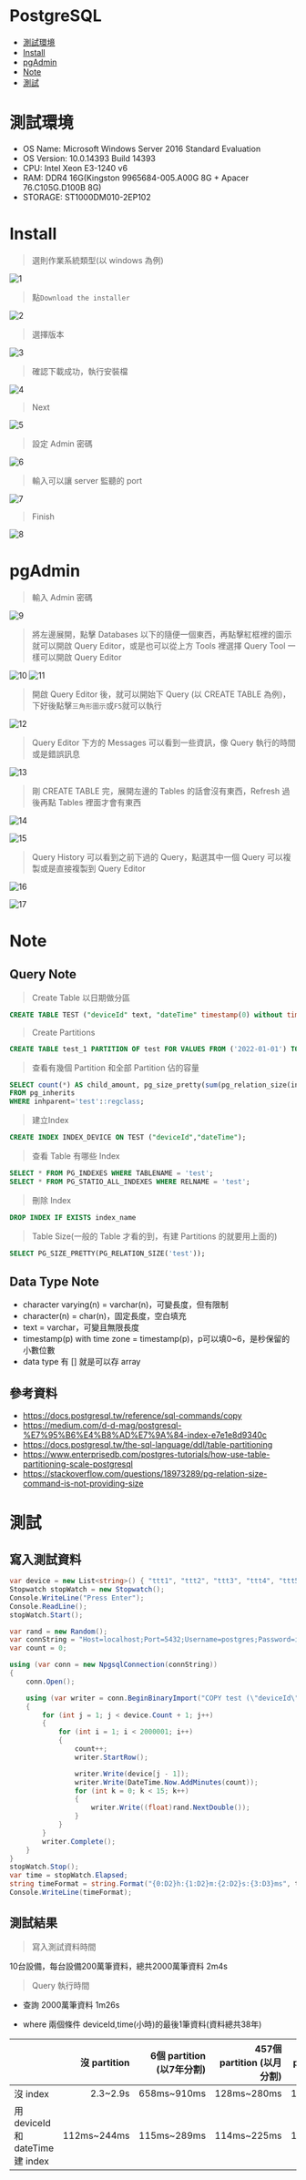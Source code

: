 # PostgreSQL

* [測試環境](#測試環境)
* [Install](#Install)
* [pgAdmin](#pgAdmin)
* [Note](#Note)
* [測試](#測試)

<h1 id="測試環境"> 測試環境 </h1>

* OS Name: Microsoft Windows Server 2016 Standard Evaluation
* OS Version: 10.0.14393 Build 14393
* CPU: Intel Xeon E3-1240 v6
* RAM: DDR4 16G(Kingston 9965684-005.A00G 8G + Apacer 76.C105G.D100B 8G)
* STORAGE: ST1000DM010-2EP102

<h1 id="Install"> Install </h1>

>選則作業系統類型(以 windows 為例)

![1](https://github.com/Little-Y8763/PostgreSQL/blob/main/Doc/picture/2022012101.PNG)

>點`Download the installer`

![2](https://github.com/Little-Y8763/PostgreSQL/blob/main/Doc/picture/2022012102.PNG)

>選擇版本

![3](https://github.com/Little-Y8763/PostgreSQL/blob/main/Doc/picture/2022012103.PNG)

>確認下載成功，執行安裝檔

![4](https://github.com/Little-Y8763/PostgreSQL/blob/main/Doc/picture/2022012104.PNG)

>Next

![5](https://github.com/Little-Y8763/PostgreSQL/blob/main/Doc/picture/2022012105.PNG)

>設定 Admin 密碼

![6](https://github.com/Little-Y8763/PostgreSQL/blob/main/Doc/picture/2022012106.PNG)

>輸入可以讓 server 監聽的 port

![7](https://github.com/Little-Y8763/PostgreSQL/blob/main/Doc/picture/2022012107.PNG)

>Finish

![8](https://github.com/Little-Y8763/PostgreSQL/blob/main/Doc/picture/2022012108.PNG)

<h1 id="pgAdmin"> pgAdmin </h1>

>輸入 Admin 密碼

![9](https://github.com/Little-Y8763/PostgreSQL/blob/main/Doc/picture/2022012109.PNG)

>將左邊展開，點擊 Databases 以下的隨便一個東西，再點擊紅框裡的圖示就可以開啟 Query Editor，或是也可以從上方 Tools 裡選擇 Query Tool 一樣可以開啟 Query Editor

![10](https://github.com/Little-Y8763/PostgreSQL/blob/main/Doc/picture/2022012110-2.PNG)
![11](https://github.com/Little-Y8763/PostgreSQL/blob/main/Doc/picture/2022012110-3.PNG)

>開啟 Query Editor 後，就可以開始下 Query (以 CREATE TABLE 為例)，下好後點擊`三角形圖示`或`F5`就可以執行 

![12](https://github.com/Little-Y8763/PostgreSQL/blob/main/Doc/picture/2022012112.PNG)

>Query Editor 下方的 Messages 可以看到一些資訊，像 Query 執行的時間或是錯誤訊息

![13](https://github.com/Little-Y8763/PostgreSQL/blob/main/Doc/picture/2022012113.PNG)

>剛 CREATE TABLE 完，展開左邊的 Tables 的話會沒有東西，Refresh 過後再點 Tables 裡面才會有東西

![14](https://github.com/Little-Y8763/PostgreSQL/blob/main/Doc/picture/2022012114.PNG)

![15](https://github.com/Little-Y8763/PostgreSQL/blob/main/Doc/picture/2022012115.PNG)

>Query History 可以看到之前下過的 Query，點選其中一個 Query 可以複製或是直接複製到 Query Editor

![16](https://github.com/Little-Y8763/PostgreSQL/blob/main/Doc/picture/2022012123.PNG)

![17](https://github.com/Little-Y8763/PostgreSQL/blob/main/Doc/picture/2022012124.PNG)

<h1 id="Note"> Note </h1>

## Query Note

>Create Table 以日期做分區
```sql
CREATE TABLE TEST ("deviceId" text, "dateTime" timestamp(0) without time zone, "A360000" real, "A360002" real, "A360004" real, "A360006" real, "A360008" real, "A360010" real, "A360012" real, "A360014" real, "A360016" real, "A360018" real, "A360020" real, "A360022" real, "A360024" real, "A360026" real, "A360028" real) PARTITION BY RANGE ("dateTime");
```

>Create Partitions
```sql
CREATE TABLE test_1 PARTITION OF test FOR VALUES FROM ('2022-01-01') TO ('2029-01-01');
```

>查看有幾個 Partition 和全部 Partition 佔的容量
```sql
SELECT count(*) AS child_amount, pg_size_pretty(sum(pg_relation_size(inhrelid::regclass))) AS child_size
FROM pg_inherits 
WHERE inhparent='test'::regclass;
```

>建立Index
```sql
CREATE INDEX INDEX_DEVICE ON TEST ("deviceId","dateTime");
```

>查看 Table 有哪些 Index
```sql
SELECT * FROM PG_INDEXES WHERE TABLENAME = 'test';
SELECT * FROM PG_STATIO_ALL_INDEXES WHERE RELNAME = 'test';
```

>刪除 Index
```sql
DROP INDEX IF EXISTS index_name
```

>Table Size(一般的 Table 才看的到，有建 Partitions 的就要用上面的)
```sql
SELECT PG_SIZE_PRETTY(PG_RELATION_SIZE('test'));
```

## Data Type Note

* character varying(n) = varchar(n)，可變長度，但有限制
* character(n) = char(n)，固定長度，空白填充
* text = varchar，可變且無限長度
* timestamp(p) with time zone = timestamp(p)，p可以填0~6，是秒保留的小數位數
* data type 有 [] 就是可以存 array

## 參考資料

* https://docs.postgresql.tw/reference/sql-commands/copy
* https://medium.com/d-d-mag/postgresql-%E7%95%B6%E4%B8%AD%E7%9A%84-index-e7e1e8d9340c
* https://docs.postgresql.tw/the-sql-language/ddl/table-partitioning
* https://www.enterprisedb.com/postgres-tutorials/how-use-table-partitioning-scale-postgresql
* https://stackoverflow.com/questions/18973289/pg-relation-size-command-is-not-providing-size

<h1 id="測試"> 測試 </h1>

## 寫入測試資料
```c#
var device = new List<string>() { "ttt1", "ttt2", "ttt3", "ttt4", "ttt5", "ttt6", "ttt7", "ttt8", "ttt9", "ttt10" };
Stopwatch stopWatch = new Stopwatch();
Console.WriteLine("Press Enter");
Console.ReadLine();
stopWatch.Start();

var rand = new Random();
var connString = "Host=localhost;Port=5432;Username=postgres;Password=iampassword;Database=postgres";
var count = 0;

using (var conn = new NpgsqlConnection(connString))
{
    conn.Open();

    using (var writer = conn.BeginBinaryImport("COPY test (\"deviceId\",\"dateTime\",\"A360000\",\"A360002\",\"A360004\",\"A360006\",\"A360008\",\"A360010\",\"A360012\",\"A360014\",\"A360016\",\"A360018\",\"A360020\",\"A360022\",\"A360024\",\"A360026\",\"A360028\") FROM STDIN (FORMAT BINARY)"))
    {
        for (int j = 1; j < device.Count + 1; j++)
        {
            for (int i = 1; i < 2000001; i++)
            {
                count++;
                writer.StartRow();

                writer.Write(device[j - 1]);
                writer.Write(DateTime.Now.AddMinutes(count));
                for (int k = 0; k < 15; k++)
                {
                    writer.Write((float)rand.NextDouble());
                }
            }
        }
        writer.Complete();
    }
}
stopWatch.Stop();
var time = stopWatch.Elapsed;
string timeFormat = string.Format("{0:D2}h:{1:D2}m:{2:D2}s:{3:D3}ms", time.Hours, time.Minutes, time.Seconds, time.Milliseconds);
Console.WriteLine(timeFormat);
```

## 測試結果
>寫入測試資料時間

10台設備，每台設備200萬筆資料，總共2000萬筆資料 2m4s

>Query 執行時間

* 查詢 2000萬筆資料 1m26s

* where 兩個條件 deviceId,time(小時)的最後1筆資料(資料總共38年)

|  | 沒 partition | 6個 partition (以7年分割) | 457個 partition (以月分割) | 1371個 partition (以15天分割) |
| ------- | -------: | -------: | -------: | -------: |
| 沒 index | 2.3~2.9s | 658ms~910ms | 128ms~280ms | 114ms~389ms |
| 用 deviceId 和 dateTime 建 index | 112ms~244ms | 115ms~289ms | 114ms~225ms | 112ms~302ms |
